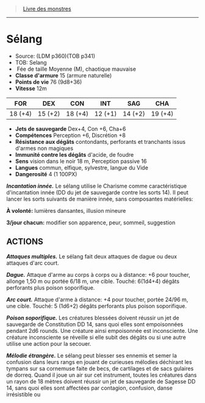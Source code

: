 ﻿> [Livre des monstres](tome_of_beasts.md)

---

# Sélang

- Source: (LDM p360)(TOB p341)
- TOB: Selang
-  Fée de taille Moyenne (M), chaotique mauvaise
- **Classe d'armure** 15 (armure naturelle)
- **Points de vie** 76 (9d8+36)
- **Vitesse** 12m

|FOR|DEX|CON|INT|SAG|CHA|
|---|---|---|---|---|---|
|18 (+4)|15 (+2)|18 (+4)|12 (+1)|14 (+2)|19 (+4)|

- **Jets de sauvegarde** Dex+4, Con +6, Cha+6
- **Compétences** Perception +6, Discrétion +8
- **Résistance aux dégâts** contondants, perforants et tranchants issus d'armes non magiques
- **Immunité contre les dégâts** d'acide, de foudre
- **Sens** vision dans le noir 18 m, Perception passive 16
- **Langues** commun, elfique, sylvestre, langue du Vide
- **Dangerosité** 4 (1 100PX)

**_Incantation innée._** Le sélang utilise le Charisme comme caractéristique d'incantation innée (DD du jet de sauvegarde contre les sorts 14). Il peut lancer les sorts suivants de manière innée, sans composantes matérielles:

**À volonté:** lumières dansantes, illusion mineure

**3/jour chacun:** modifier son apparence, peur, sommeil, suggestion

## ACTIONS

**_Attaques multiples._** Le sélang fait deux attaques de dague ou deux attaques d'arc court.

**_Dague._** Attaque d'arme au corps à corps ou à distance: +6 pour toucher, allonge 1,50 m ou portée 6/18 m, une cible. Touché: 6(1d4+4) dégâts perforants plus poison soporifique.

**_Arc court._** Attaque d'arme à distance: +4 pour toucher, portée 24/96 m, une cible. Touché: 5 (1d6+2) dégâts perforants plus poison soporifique.

**_Poison soporifique._** Les créatures blessées doivent réussir un jet de sauvegarde de Constitution DD 14, sans quoi elles sont empoisonnées pendant 2d6 rounds. Une créature ainsi empoisonnée est inconsciente. Une créature inconsciente se réveille si elle subit des dégâts ou si une autre utilise une action pour la secouer.

**_Mélodie étrangère._** Le sélang peut blesser ses ennemis et semer la confusion dans leurs rangs en jouant de curieuses mélodies déchirant les tympans sur sa cornemuse faite de becs, de cartilages et de sacs gulaires de dorreq. Quand il joue un air sur cet instrument, toutes les créatures dans un rayon de 18 mètres doivent réussir un jet de sauvegarde de Sagesse DD 14, sans quoi elles sont affectées par contagion, confusion, danse irrésistible ou

